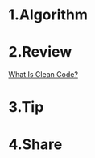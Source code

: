 # 1.Algorithm



# 2.Review

[What Is Clean Code?](https://medium.com/s/story/reflections-on-clean-code-8c9b683277ca)

# 3.Tip	

# 4.Share










